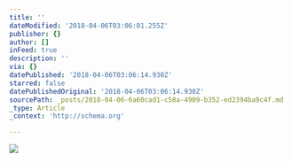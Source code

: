 ```yaml
---
title: ''
dateModified: '2018-04-06T03:06:01.255Z'
publisher: {}
author: []
inFeed: true
description: ''
via: {}
datePublished: '2018-04-06T03:06:14.930Z'
starred: false
datePublishedOriginal: '2018-04-06T03:06:14.930Z'
sourcePath: _posts/2018-04-06-6a60cad1-c58a-4909-b352-ed2394ba9c4f.md
_type: Article
_context: 'http://schema.org'

---
```

![](https://the-grid-user-content.s3-us-west-2.amazonaws.com/3620614e-0109-48cf-8be5-890f0aae6a42.jpg)
